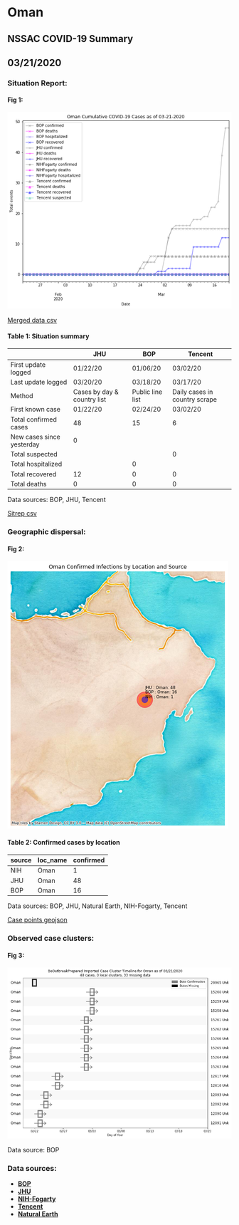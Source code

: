 # Oman
## NSSAC COVID-19 Summary
## 03/21/2020



### Situation Report:
#### Fig 1:
![Oman cases](../merged_histories/Oman_merged_histories.png)

[Merged data csv](https://github.com/SchlittDataSci/SchlittDataSci.github.io/blob/master/data/tables/Oman_merged_daily.csv)

#### Table 1: Situation summary


|                           | JHU                         | BOP              | Tencent                       |
|---------------------------|-----------------------------|------------------|-------------------------------|
| First update logged       | 01/22/20                    | 01/06/20         | 03/02/20                      |
| Last update logged        | 03/20/20                    | 03/18/20         | 03/17/20                      |
| Method                    | Cases by day & country list | Public line list | Daily cases in country scrape |
| First known case          | 01/22/20                    | 02/24/20         | 03/02/20                      |
| Total confirmed cases     | 48                          | 15               | 6                             |
| New cases since yesterday | 0                           |                  |                               |
| Total suspected           |                             |                  | 0                             |
| Total hospitalized        |                             | 0                |                               |
| Total recovered           | 12                          | 0                | 0                             |
| Total deaths              | 0                           | 0                | 0                             |

Data sources: BOP, JHU, Tencent


[Sitrep csv](https://github.com/SchlittDataSci/SchlittDataSci.github.io/blob/master/data/tables/Oman_sitrep.csv)

### Geographic dispersal:
#### Fig 2:
![Oman mapped](../case_locs/Oman_case_locs.png)

#### Table 2: Confirmed cases by location


| source   | loc_name   |   confirmed |
|----------|------------|-------------|
| NIH      | Oman       |           1 |
| JHU      | Oman       |          48 |
| BOP      | Oman       |          16 |

Data sources: BOP, JHU, Natural Earth, NIH-Fogarty, Tencent


[Case points geojson](https://github.com/SchlittDataSci/SchlittDataSci.github.io/blob/master/data/shapes/Oman_case_locs.geojson)

### Observed case clusters:
#### Fig 3:
![Oman cases](../cluster_analysis/Oman_imported_cases_BOP.png)



Data source: BOP


### Data sources:
* **[BOP](https://github.com/beoutbreakprepared/nCoV2019)**
* **[JHU](https://github.com/CSSEGISandData/COVID-19)** 
* **[NIH-Fogarty](https://docs.google.com/spreadsheets/d/1jS24DjSPVWa4iuxuD4OAXrE3QeI8c9BC1hSlqr-NMiU/edit#gid=1187587451)** 
* **[Tencent](https://news.qq.com/zt2020/page/feiyan.htm)**
* **[Natural Earth](https://www.naturalearthdata.com/forums/forum/natural-earth-map-data/cultural-vectors/admin-1-states-provinces-and-their-boundaries/)**

<!-- Global site tag (gtag.js) - Google Analytics -->
<script async src="https://www.googletagmanager.com/gtag/js?id=UA-158816269-1"></script>
<script>
  window.dataLayer = window.dataLayer || [];
  function gtag(){dataLayer.push(arguments);}
  gtag('js', new Date());

  gtag('config', 'UA-158816269-1');
</script>